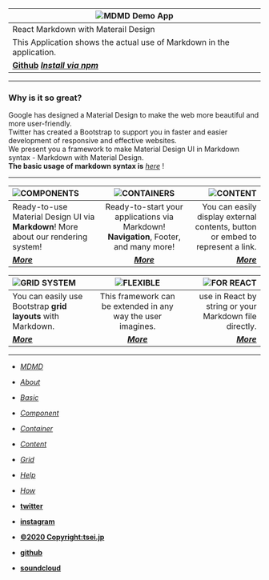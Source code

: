 ![MDMD Demo App]()|  
--|  
React Markdown with Materail Design|  
This Application shows the actual use of Markdown in the application.|  
[__Github__](https://github.com/tseijp/mdmd) [___Install via npm___](https://www.npmjs.com/package/@tsei/mdmd) |  

***

### Why is it so great?
Google has designed a Material Design to make the web more beautiful and more user-friendly.  
Twitter has created a Bootstrap to support you in faster and easier development of responsive and effective websites.  
We present you a framework to make Material Design UI in Markdown syntax - Markdown with Material Design.  
__The basic usage of markdown syntax is__ [_here_](/basic) !

***

![COMPONENTS]()|![CONTAINERS]()|![CONTENT]()  
:-|:--:|-:  
Ready-to-use Material Design UI via __Markdown__! More about our rendering system! | Ready-to-start your applications via Markdown! __Navigation__, Footer, and many more! | You can easily display external contents, button or embed to represent a link.   
[___More___](/component)|[___More___](/container)|[___More___](content)  

![GRID SYSTEM]()|![FLEXIBLE]()|![FOR REACT]()  
:-|:--:|-:  
You can easily use Bootstrap __grid layouts__ with Markdown. | This framework can be extended in any way the user imagines.| use in React by string or your Markdown file directly.  
[___More___](/grid)|[___More___](/help)|[___More___](/how)  

***

- [_MDMD_](/)
- [_About_](/about)
- [_Basic_](/basic)
- [_Component_](/component)
- [_Container_](/container)
- [_Content_](/content)
- [_Grid_](/grid)
- [_Help_](/help)
- [_How_](/how)


- [__twitter__](https://twitter.com/tseijp)
- [__instagram__](https://instagram.com/tseijp)
- [__©2020 Copyright:tsei.jp__](https://tsei.jp)
- [__github__](https://github.com/tseijp)
- [__soundcloud__](https://soundcloud.com/tsei)
